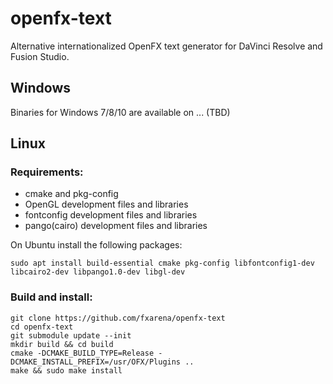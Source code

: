 # openfx-text

Alternative internationalized OpenFX text generator for DaVinci Resolve and Fusion Studio.

## Windows

Binaries for Windows 7/8/10 are available on ... (TBD)

## Linux

### Requirements:

 * cmake and pkg-config
 * OpenGL development files and libraries
 * fontconfig development files and libraries
 * pango(cairo) development files and libraries

On Ubuntu install the following packages:

```
sudo apt install build-essential cmake pkg-config libfontconfig1-dev libcairo2-dev libpango1.0-dev libgl-dev
```

### Build and install:

```
git clone https://github.com/fxarena/openfx-text
cd openfx-text
git submodule update --init
mkdir build && cd build
cmake -DCMAKE_BUILD_TYPE=Release -DCMAKE_INSTALL_PREFIX=/usr/OFX/Plugins ..
make && sudo make install
```
